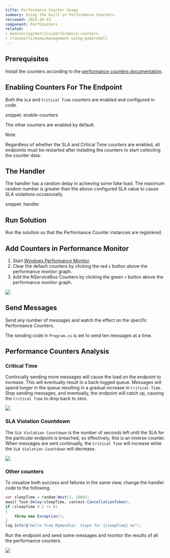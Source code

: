 ```yaml
---
title: Performance Counter Usage
summary: Using the built-in Performance Counters.
reviewed: 2025-10-23
component: PerfCounters
related:
- monitoring/metrics/performance-counters
- transports/msmq/management-using-powershell
---
```



## Prerequisites

Install the counters according to the [performance counters documentation](/monitoring/metrics/performance-counters.md).

## Enabling Counters For The Endpoint

Both the `SLA` and `Critical Time` counters are enabled and configured in code.

snippet: enable-counters

The other counters are enabled by default.

> [!NOTE]
> Regardless of whether the SLA and Critical Time counters are enabled, all endpoints must be restarted after installing the counters to start collecting the counter data.


## The Handler

The handler has a random delay in achieving some fake load. The maximum random number is greater than the above-configured SLA value to cause SLA violations occasionally.

snippet: handler

## Run Solution

Run the solution so that the Performance Counter instances are registered.

## Add Counters in Performance Monitor

 1. Start [Windows Performance Monitor](https://technet.microsoft.com/en-au/library/cc749249.aspx).
 1. Clear the default counters by clicking the red `x` button above the performance monitor graph.
 1. Add the NServiceBus Counters by clicking the green `+` button above the performance monitor graph.

![](./add-counters.png)

## Send Messages

Send any number of messages and watch the effect on the specific Performance Counters.

The sending code in `Program.cs` is set to send ten messages at a time.

## Performance Counters Analysis

### Critical Time

Continually sending more messages will cause the load on the endpoint to increase. This will eventually result in a back-logged queue. Messages will spend longer in the queue resulting in a gradual increase in `Critical Time`. Stop sending messages, and eventually, the endpoint will catch up, causing the `Critical Time` to drop back to zero.

![](./critical-time.png)


### SLA Violation Countdown

The `SLA Violation Countdown` is the number of seconds left until the SLA for the particular endpoint is breached, so effectively, this is an inverse counter. When messages are sent continually, the `Critical Time` will increase while the `SLA Violation Countdown` will decrease.

![](./sla-countdown.png)


### Other counters

To visualize both success and failures in the same view, change the handler code to the following.

```cs
var sleepTime = random.Next(1, 1000);
await Task.Delay(sleepTime, context.CancellationToken);
if (sleepTime % 2 != 0)
{
    throw new Exception();
}
log.Info($"Hello from MyHandler. Slept for {sleepTime} ms");
```

Run the endpoint and send some messages and monitor the results of all the performance counters.

![](./other-counters.png)
